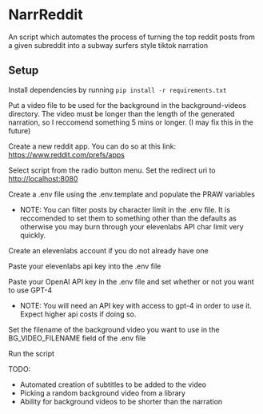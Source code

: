 # NarrReddit

An script which automates the process of turning the top reddit posts from a given subreddit into a subway surfers style tiktok narration

## Setup

Install dependencies by running `pip install -r requirements.txt`

Put a video file to be used for the background in the background-videos directory. The video must be longer than the length of the generated narration, so I reccomend something 5 mins or longer. (I may fix this in the future)

Create a new reddit app. You can do so at this link: <https://www.reddit.com/prefs/apps>

Select script from the radio button menu. Set the redirect uri to <http://localhost:8080>

Create a .env file using the .env.template and populate the PRAW variables
* NOTE: You can filter posts by character limit in the .env file. It is reccomended to set them to something other than the defaults as otherwise you may burn through your elevenlabs API char limit very quickly.

Create an elevenlabs account if you do not already have one

Paste your elevenlabs api key into the .env file

Paste your OpenAI API key in the .env file and set whether or not you want to use GPT-4
* NOTE: You will need an API key with access to gpt-4 in order to use it. Expect higher api costs if doing so.

Set the filename of the background video you want to use in the BG_VIDEO_FILENAME field of the .env file

Run the script

TODO:
* Automated creation of subtitles to be added to the video
* Picking a random background video from a library
* Ability for background videos to be shorter than the narration
